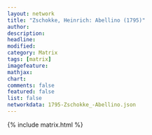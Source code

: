 ```yaml
---
layout: network
title: "Zschokke, Heinrich: Abellino (1795)"
author:
description:
headline:
modified:
category: Matrix
tags: [matrix]
imagefeature: 
mathjax: 
chart: 
comments: false
featured: false
list: false
networkdata: 1795-Zschokke_-Abellino.json
---
```

{% include matrix.html %}
